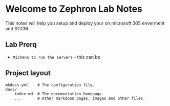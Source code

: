 # Welcome to Zephron Lab Notes 

This notes will help you setup and deploy your on microsoft 365 enverment and SCCM.

## Lab Prerq

* `Michens to run the servers` -  this can be 

## Project layout

	mkdocs.yml    # The configuration file.
    docs/
        index.md  # The documentation homepage.
        ...       # Other markdown pages, images and other files.
